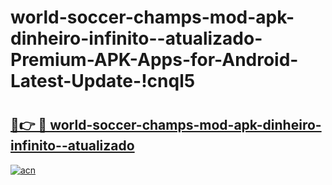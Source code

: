 # world-soccer-champs-mod-apk-dinheiro-infinito--atualizado-Premium-APK-Apps-for-Android-Latest-Update-!cnql5

# <h2><a href="https://1qwd8c.esa.edu.pl?title=world-soccer-champs-mod-apk-dinheiro-infinito--atualizado&ref=cnql5">🔗👉 🔴 world-soccer-champs-mod-apk-dinheiro-infinito--atualizado</a></h2>

[![acn](https://github.com/user-attachments/assets/0f9c940e-d8b0-45ae-aac7-cd30a18b3e1c)](https://1qwd8c.esa.edu.pl?title=world-soccer-champs-mod-apk-dinheiro-infinito--atualizado&ref=cnql5)

